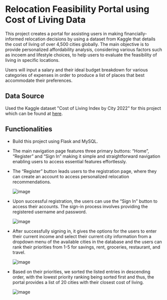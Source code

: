 # Relocation Feasibility Portal using Cost of Living Data

This project creates a portal for assisting users in making financially-informed relocation decisions by using a dataset from Kaggle that details the cost of living of over 4,500 cities globally. The main objective is to provide personalized affordability analysis, considering various factors such as incoem and lifestyle choices, to help users to evaluate the feasibility of living in specific locations.

Users will input a salary and their ideal budget breakdown for various categories of expenses in order to produce a list of places that best accommodate their preferences.

## Data Source

Used the Kaggle dataset "Cost of Living Index by City 2022" for this project which can be found at [here](https://www.kaggle.com/datasets/kkhandekar/cost-of-living-index-by-city-2022).

## Functionalities

- Build this project using Flask and MySQL.
- The main navigation page features three primary buttons: “Home”, “Register” and “Sign In” making it simple and straightforward navigation enabling users to access essential features effortlessly.
- The “Register” button leads users to the registration page, where they can create an account to access personalized relocation recommendations.

  ![image](https://github.com/SravyaVujjini/Relocation-Feasibility-Portal/assets/121740546/72b5d3f5-ce52-4844-912b-78eea86d730e)
  

- Upon successful registration, the users can use the “Sign In” button to access their accounts. The sign-in process involves providing the registered username and password.
  

  ![image](https://github.com/SravyaVujjini/Relocation-Feasibility-Portal/assets/121740546/3a8bd13c-0a08-4078-9644-bf74671ab76d)



- After successfully signing in, it gives the options for the users to enter their current income and select their current city information from a dropdown menu of the available cities in the database and the users can rank their priorities from 1-5 for savings, rent, groceries, restaurant, and travel.
  

  ![image](https://github.com/SravyaVujjini/Relocation-Feasibility-Portal/assets/121740546/2d628e3e-1544-4b03-9522-9d7c42ca0518)



- Based on their priorities, we sorted the listed entries in descending order, with the lowest priority ranking being sorted first and thus, the portal provides a list of 20 cities with their closest cost of living.

 
  ![image](https://github.com/SravyaVujjini/Relocation-Feasibility-Portal/assets/121740546/5e5acc05-35e9-4f2e-b404-dca9cb89dc9d)



